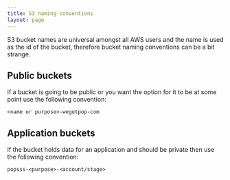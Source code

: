 ```yaml
---
title: S3 naming conventions
layout: page
---
```


S3 bucket names are universal amongst all AWS users and the name is used as the id of the bucket, therefore bucket naming conventions can be a bit strange.

## Public buckets

If a bucket is going to be public or you want the option for it to be at some point use the following convention:

```
<name or purpose>-wegotpop-com
```

## Application buckets

If the bucket holds data for an application and should be private then use the following convention:

```
popsss-<purpose>-<account/stage>
```